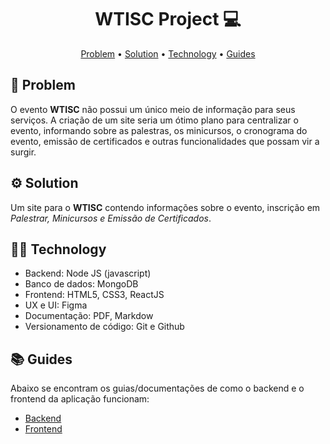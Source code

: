 <h1
    align="center" style="font-weight: bold;">
    WTISC Project 💻
</h1>

<p align="center">
    <a href="problem">Problem</a> •
    <a href="solution">Solution</a> •
    <a href="technology">Technology</a> •
    <a href="guides">Guides</a>
</p>

<h2 id="problem">🤔 Problem</h2>

O evento **WTISC** não possui um único meio de informação para seus serviços. A criação de um site seria um ótimo plano para centralizar o evento, informando sobre as palestras, os minicursos, o cronograma do evento, emissão de certificados e outras funcionalidades que possam vir a surgir.

<h2 id="solution">⚙️ Solution</h2>

Um site para o **WTISC** contendo informações sobre o evento, inscrição em *Palestrar, Minicursos e Emissão de Certificados*.

<h2 id="technology">👨‍💻 Technology</h2>

- Backend: Node JS (javascript)
- Banco de dados: MongoDB
- Frontend: HTML5, CSS3, ReactJS
- UX e UI: Figma
- Documentação: PDF, Markdow
- Versionamento de código: Git e Github

<h2 id="guides">📚 Guides</h2>

Abaixo se encontram os guias/documentações de como o backend e o frontend da aplicação funcionam:

- [Backend](https://github.com/GustavoErick/wtisc-project/blob/main/Guia/Back-end.md)
- [Frontend]()

